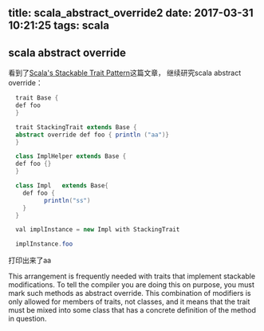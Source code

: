 title: scala_abstract_override2
date: 2017-03-31 10:21:25
tags: scala
---

## scala abstract override

看到了[Scala's Stackable Trait Pattern](http://www.artima.com/scalazine/articles/stackable_trait_pattern.html)这篇文章， 继续研究scala abstract override：

```java
  trait Base {
  def foo
  }

  trait StackingTrait extends Base {
  abstract override def foo { println ("aa")}
  }

  class ImplHelper extends Base {
  def foo {}
  }

  class Impl   extends Base{
    def foo {
          println("ss")
    }
  }

  val implInstance = new Impl with StackingTrait

  implInstance.foo
```  

打印出来了aa  

This arrangement is frequently needed with traits that implement stackable modifications. To tell the compiler you are doing this on purpose, you must mark such methods as abstract override. This combination of modifiers is only allowed for members of traits, not classes, and it means that the trait must be mixed into some class that has a concrete definition of the method in question. 
